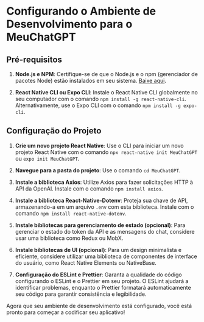 # Configurando o Ambiente de Desenvolvimento para o MeuChatGPT

## Pré-requisitos
1. **Node.js e NPM**: Certifique-se de que o Node.js e o npm (gerenciador de pacotes Node) estão instalados em seu sistema. [Baixe aqui](https://nodejs.org).

2. **React Native CLI ou Expo CLI**: Instale o React Native CLI globalmente no seu computador com o comando `npm install -g react-native-cli`. Alternativamente, use o Expo CLI com o comando `npm install -g expo-cli`.

## Configuração do Projeto
1. **Crie um novo projeto React Native**: Use o CLI para iniciar um novo projeto React Native com o comando `npx react-native init MeuChatGPT` ou `expo init MeuChatGPT`.

2. **Navegue para a pasta do projeto**: Use o comando `cd MeuChatGPT`.

3. **Instale a biblioteca Axios**: Utilize Axios para fazer solicitações HTTP à API da OpenAI. Instale com o comando `npm install axios`.

4. **Instale a biblioteca React-Native-Dotenv**: Proteja sua chave de API, armazenando-a em um arquivo `.env` com esta biblioteca. Instale com o comando `npm install react-native-dotenv`.

5. **Instale bibliotecas para gerenciamento de estado (opcional)**: Para gerenciar o estado do token da API e as mensagens do chat, considere usar uma biblioteca como Redux ou MobX.

6. **Instale bibliotecas de UI (opcional)**: Para um design minimalista e eficiente, considere utilizar uma biblioteca de componentes de interface do usuário, como React Native Elements ou NativeBase.

7. **Configuração do ESLint e Prettier**: Garanta a qualidade do código configurando o ESLint e o Prettier em seu projeto. O ESLint ajudará a identificar problemas, enquanto o Prettier formatará automaticamente seu código para garantir consistência e legibilidade.

Agora que seu ambiente de desenvolvimento está configurado, você está pronto para começar a codificar seu aplicativo!
